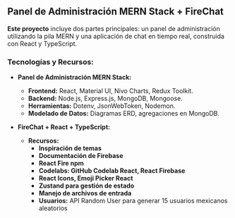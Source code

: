 ## Panel de Administración MERN Stack + FireChat

**Este proyecto** incluye dos partes principales: un panel de administración utilizando la pila MERN y una aplicación de chat en tiempo real, construida con React y TypeScript.

### Tecnologías y Recursos:

- **Panel de Administración MERN Stack:**
  - **Frontend:** React, Material UI, Nivo Charts, Redux Toolkit.
  - **Backend:** Node.js, Express.js, MongoDB, Mongoose.
  - **Herramientas:** Dotenv, JsonWebToken, Nodemon.
  - **Modelado de Datos:** Diagramas ERD, agregaciones en MongoDB.

- **FireChat + React + TypeScript:**
  - **Recursos:**
    - **Inspiración de temas**
    - **Documentación de Firebase**
    - **React Fire npm**
    - **Codelabs: GitHub Codelab React, React Firebase**
    - **React Icons, Emoji Picker React**
    - **Zustand para gestión de estado**
    - **Manejo de archivos de entrada**
    - **Usuarios:** API Random User para generar 15 usuarios mexicanos aleatorios
